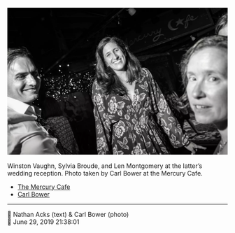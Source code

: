 ![Winston Vaughn, Sylvia Broude, and Len Montgomery](assets/02a4015e8f2d22ce0e6159290cfc388e.webp)

Winston Vaughn, Sylvia Broude, and Len Montgomery at the latter’s wedding reception. Photo taken by Carl Bower at the Mercury Cafe.

* [The Mercury Cafe](http://mercurycafe.com)
* [Carl Bower](https://carlbowerphotos.com)

- - - -

<span aria-hidden="true">👥</span> Nathan Acks (text) & Carl Bower (photo)  
<span aria-hidden="true">📅</span> June 29, 2019 21:38:01
